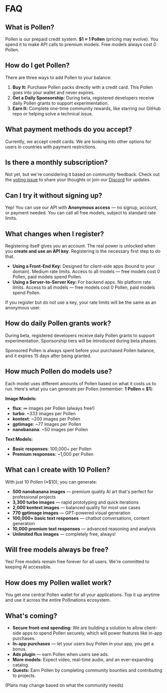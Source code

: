# FAQ

## What is Pollen?

Pollen is our prepaid credit system. **$1 ≈ 1 Pollen** (pricing may evolve). You spend it to make API calls to premium models. Free models always cost 0 Pollen.

## How do I get Pollen?

There are three ways to add Pollen to your balance:
1.  **Buy It:** Purchase Pollen packs directly with a credit card. This Pollen goes into your wallet and never expires.
2.  **Get a Daily Sponsorship:** During beta, registered developers receive daily Pollen grants to support experimentation.
3.  **Earn It:** Complete one-time community rewards, like starring our GitHub repo or helping solve a technical issue.

## What payment methods do you accept?

Currently, we accept credit cards. We are looking into other options for users in countries with payment restrictions.

## Is there a monthly subscription?

Not yet, but we're considering it based on community feedback. Check out the [voting issue](https://github.com/pollinations/pollinations/issues/2202) to share your thoughts or join our [Discord](https://discord.gg/pollinations) for updates.

## Can I try it without signing up?

Yep! You can use our API with **Anonymous access** — no signup, account, or payment needed. You can call all free models, subject to standard rate limits.

## What changes when I register?

Registering itself gives you an account. The real power is unlocked when you **create and use an API key**. Registering is the necessary first step to do that.

- **Using a Front-End Key:** Designed for client-side apps (bound to your domain). Medium rate limits. Access to all models — free models cost 0 Pollen, paid models spend Pollen.
- **Using a Server-to-Server Key:** For backend apps. No platform rate limits. Access to all models — free models cost 0 Pollen, paid models spend Pollen.

If you register but do not use a key, your rate limits will be the same as an anonymous user.

## How do daily Pollen grants work?

During beta, registered developers receive daily Pollen grants to support experimentation. Sponsorship tiers will be introduced during beta phases. 

Sponsored Pollen is always spent before your purchased Pollen balance, and it expires 15 days after being granted.

## How much Pollen do models use?

Each model uses different amounts of Pollen based on what it costs us to run. Here's what you can generate per Pollen (remember: **1 Pollen = $1**):

**Image Models:**
- **flux**: ∞ images per Pollen (always free!)
- **turbo**: ~333 images per Pollen
- **kontext**: ~200 images per Pollen
- **gptimage**: ~77 images per Pollen
- **nanobanana**: ~50 images per Pollen

**Text Models:**
- **Basic responses**: 100,000+ per Pollen
- **Premium responses**: ~1,000 per Pollen

## What can I create with 10 Pollen?

With just 10 Pollen (≈$10), you can generate:
- **500 nanobanana images** — premium quality AI art that's perfect for professional projects
- **3,300 turbo images** — rapid prototyping and quick iterations
- **2,000 kontext images** — balanced quality for most use cases
- **770 gptimage images** — GPT-powered visual generation
- **100,000+ basic text responses** — chatbot conversations, content generation
- **10,000 premium text responses** — advanced reasoning and analysis
- **Unlimited flux images** — completely free, always!

## Will free models always be free?

Yes! Free models remain free forever for all users. We're committed to keeping AI accessible.

## How does my Pollen wallet work?

You get one central Pollen wallet for all your applications. Top it up anytime and use it across the entire Pollinations ecosystem.

## What's coming?

- **Secure front-end spending:** We are building a solution to allow client-side apps to spend Pollen securely, which will power features like in-app purchases.
- **In-app purchases** — let your users buy Pollen in your app, you get a bonus.
- **Ads plugin** — earn Pollen when users see ads.
- **More models:** Expect video, real-time audio, and an ever-expanding catalog.
- **Quests:** Earn Pollen by completing community bounties and contributing to projects.

(Plans may change based on what the community needs)
